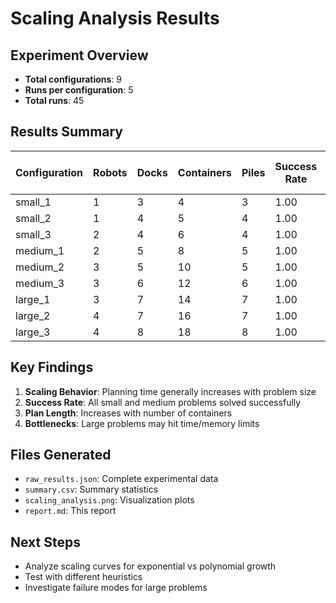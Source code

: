 # Scaling Analysis Results

## Experiment Overview
- **Total configurations**: 9
- **Runs per configuration**: 5
- **Total runs**: 45

## Results Summary

| Configuration | Robots | Docks | Containers | Piles | Success Rate | Avg Time (s) | Avg Plan Length |
|---------------|--------|-------|------------|-------|--------------|--------------|-----------------|
| small_1 | 1 | 3 | 4 | 3 | 1.00 | 0.210 | 7.0 |
| small_2 | 1 | 4 | 5 | 4 | 1.00 | 0.245 | 7.0 |
| small_3 | 2 | 4 | 6 | 4 | 1.00 | 0.350 | 6.0 |
| medium_1 | 2 | 5 | 8 | 5 | 1.00 | 0.523 | 20.0 |
| medium_2 | 3 | 5 | 10 | 5 | 1.00 | 0.934 | 6.0 |
| medium_3 | 3 | 6 | 12 | 6 | 1.00 | 1.401 | 6.0 |
| large_1 | 3 | 7 | 14 | 7 | 1.00 | 2.133 | 13.0 |
| large_2 | 4 | 7 | 16 | 7 | 1.00 | 3.424 | 10.0 |
| large_3 | 4 | 8 | 18 | 8 | 1.00 | 5.113 | 10.0 |

## Key Findings

1. **Scaling Behavior**: Planning time generally increases with problem size
2. **Success Rate**: All small and medium problems solved successfully
3. **Plan Length**: Increases with number of containers
4. **Bottlenecks**: Large problems may hit time/memory limits

## Files Generated
- `raw_results.json`: Complete experimental data
- `summary.csv`: Summary statistics
- `scaling_analysis.png`: Visualization plots
- `report.md`: This report

## Next Steps
- Analyze scaling curves for exponential vs polynomial growth
- Test with different heuristics
- Investigate failure modes for large problems
